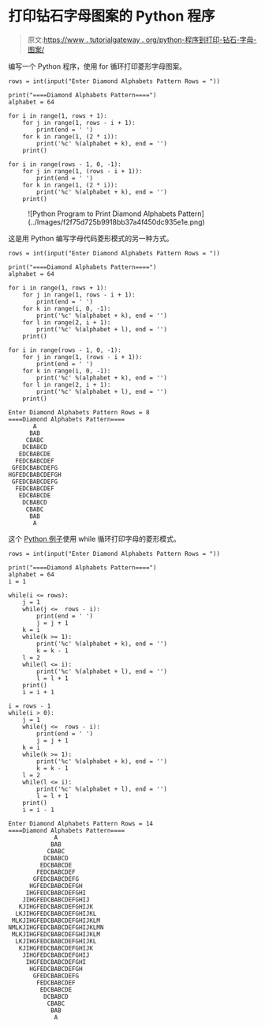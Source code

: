 # 打印钻石字母图案的 Python 程序

> 原文:[https://www . tutorialgateway . org/python-程序到打印-钻石-字母-图案/](https://www.tutorialgateway.org/python-program-to-print-diamond-alphabets-pattern/)

编写一个 Python 程序，使用 for 循环打印菱形字母图案。

```
rows = int(input("Enter Diamond Alphabets Pattern Rows = "))

print("====Diamond Alphabets Pattern====")
alphabet = 64

for i in range(1, rows + 1):
    for j in range(1, rows - i + 1):
        print(end = ' ')
    for k in range(1, (2 * i)):
        print('%c' %(alphabet + k), end = '')
    print()

for i in range(rows - 1, 0, -1):
    for j in range(1, (rows - i + 1)):
        print(end = ' ')
    for k in range(1, (2 * i)):
        print('%c' %(alphabet + k), end = '')
    print()
```

<figure class="wp-block-image size-large">![Python Program to Print Diamond Alphabets Pattern](../Images/f2f75d725b9918bb37a4f450dc935e1e.png)</figure>

这是用 Python 编写字母代码菱形模式的另一种方式。

```
rows = int(input("Enter Diamond Alphabets Pattern Rows = "))

print("====Diamond Alphabets Pattern====")
alphabet = 64

for i in range(1, rows + 1):
    for j in range(1, rows - i + 1):
        print(end = ' ')
    for k in range(i, 0, -1):
        print('%c' %(alphabet + k), end = '')
    for l in range(2, i + 1):
        print('%c' %(alphabet + l), end = '')
    print()

for i in range(rows - 1, 0, -1):
    for j in range(1, (rows - i + 1)):
        print(end = ' ')
    for k in range(i, 0, -1):
        print('%c' %(alphabet + k), end = '')
    for l in range(2, i + 1):
        print('%c' %(alphabet + l), end = '')
    print()
```

```
Enter Diamond Alphabets Pattern Rows = 8
====Diamond Alphabets Pattern====
       A
      BAB
     CBABC
    DCBABCD
   EDCBABCDE
  FEDCBABCDEF
 GFEDCBABCDEFG
HGFEDCBABCDEFGH
 GFEDCBABCDEFG
  FEDCBABCDEF
   EDCBABCDE
    DCBABCD
     CBABC
      BAB
       A
```

这个 [Python 例子](https://www.tutorialgateway.org/python-programming-examples/)使用 while 循环打印字母的菱形模式。

```
rows = int(input("Enter Diamond Alphabets Pattern Rows = "))

print("====Diamond Alphabets Pattern====")
alphabet = 64
i = 1

while(i <= rows):
    j = 1
    while(j <=  rows - i):
        print(end = ' ')
        j = j + 1
    k = i
    while(k >= 1):
        print('%c' %(alphabet + k), end = '')
        k = k - 1
    l = 2
    while(l <= i):
        print('%c' %(alphabet + l), end = '')
        l = l + 1
    print()
    i = i + 1

i = rows - 1
while(i > 0):
    j = 1
    while(j <=  rows - i):
        print(end = ' ')
        j = j + 1
    k = i
    while(k >= 1):
        print('%c' %(alphabet + k), end = '')
        k = k - 1
    l = 2
    while(l <= i):
        print('%c' %(alphabet + l), end = '')
        l = l + 1
    print()
    i = i - 1
```

```
Enter Diamond Alphabets Pattern Rows = 14
====Diamond Alphabets Pattern====
             A
            BAB
           CBABC
          DCBABCD
         EDCBABCDE
        FEDCBABCDEF
       GFEDCBABCDEFG
      HGFEDCBABCDEFGH
     IHGFEDCBABCDEFGHI
    JIHGFEDCBABCDEFGHIJ
   KJIHGFEDCBABCDEFGHIJK
  LKJIHGFEDCBABCDEFGHIJKL
 MLKJIHGFEDCBABCDEFGHIJKLM
NMLKJIHGFEDCBABCDEFGHIJKLMN
 MLKJIHGFEDCBABCDEFGHIJKLM
  LKJIHGFEDCBABCDEFGHIJKL
   KJIHGFEDCBABCDEFGHIJK
    JIHGFEDCBABCDEFGHIJ
     IHGFEDCBABCDEFGHI
      HGFEDCBABCDEFGH
       GFEDCBABCDEFG
        FEDCBABCDEF
         EDCBABCDE
          DCBABCD
           CBABC
            BAB
             A
```
